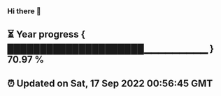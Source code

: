 ### Hi there 👋
⏳ Year progress { █████████████████████▁▁▁▁▁▁▁▁▁ } 70.97 %
---
⏰ Updated on Sat, 17 Sep 2022 00:56:45 GMT
---
